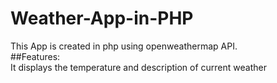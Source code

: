 # Weather-App-in-PHP
This App is created in php using openweathermap API.  
##Features:  
It displays the temperature and description of current weather 

